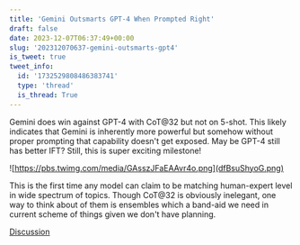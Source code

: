 ```yaml
---
title: 'Gemini Outsmarts GPT-4 When Prompted Right'
draft: false
date: 2023-12-07T06:37:49+00:00
slug: '202312070637-gemini-outsmarts-gpt4'
is_tweet: true
tweet_info:
  id: '1732529808486383741'
  type: 'thread'
  is_thread: True
---
```




Gemini does win against GPT-4 with CoT@32 but not on 5-shot. This likely indicates that Gemini is inherently more powerful but somehow without proper prompting that capability doesn't get exposed. May be GPT-4 still has better IFT? Still, this is super exciting milestone! 

![https://pbs.twimg.com/media/GAsszJFaEAAvr4o.png](dfBsuShyoG.png)

This is the first time any model can claim to be matching human-expert level in wide spectrum of topics. Though CoT@32 is obviously inelegant, one way to think about of them is ensembles which a band-aid we need in current scheme of things given we don't have planning.

[Discussion](https://x.com/sytelus/status/1732529808486383741)
